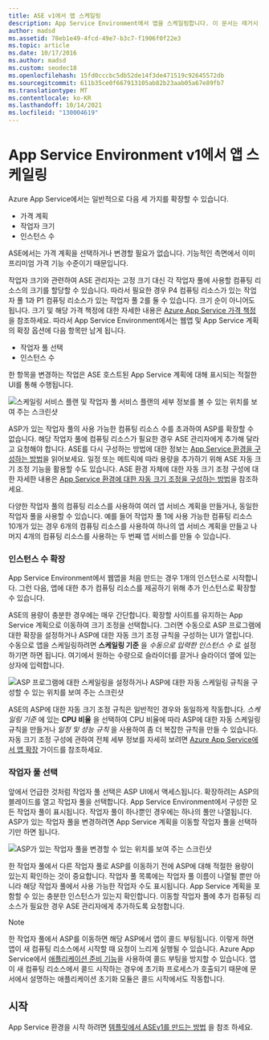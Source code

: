 ```yaml
---
title: ASE v1에서 앱 스케일링
description: App Service Environment에서 앱을 스케일링합니다. 이 문서는 레거시 v1 ASE를 사용하는 고객에게만 제공됩니다.
author: madsd
ms.assetid: 78eb1e49-4fcd-49e7-b3c7-f1906f0f22e3
ms.topic: article
ms.date: 10/17/2016
ms.author: madsd
ms.custom: seodec18
ms.openlocfilehash: 15fd0cccbc5db52de14f3de471519c92645572db
ms.sourcegitcommit: 611b35ce0f667913105ab82b23aab05a67e89fb7
ms.translationtype: MT
ms.contentlocale: ko-KR
ms.lasthandoff: 10/14/2021
ms.locfileid: "130004619"
---
```

# <a name="scaling-apps-in-an-app-service-environment-v1"></a>App Service Environment v1에서 앱 스케일링
Azure App Service에서는 일반적으로 다음 세 가지를 확장할 수 있습니다.

* 가격 계획
* 작업자 크기 
* 인스턴스 수

ASE에서는 가격 계획을 선택하거나 변경할 필요가 없습니다.  기능적인 측면에서 이미 프리미엄 가격 기능 수준이기 때문입니다.  

작업자 크기와 관련하여 ASE 관리자는 고정 크기 대신 각 작업자 풀에 사용할 컴퓨팅 리소스의 크기를 할당할 수 있습니다.  따라서 필요한 경우 P4 컴퓨팅 리소스가 있는 작업자 풀 1과 P1 컴퓨팅 리소스가 있는 작업자 풀 2를 둘 수 있습니다.  크기 순이 아니어도 됩니다.  크기 및 해당 가격 책정에 대한 자세한 내용은 [Azure App Service 가격 책정][AppServicePricing]을 참조하세요.  따라서 App Service Environment에서는 웹앱 및 App Service 계획의 확장 옵션에 다음 항목만 남게 됩니다.

* 작업자 풀 선택
* 인스턴스 수

한 항목을 변경하는 작업은 ASE 호스트된 App Service 계획에 대해 표시되는 적절한 UI를 통해 수행됩니다.  

![스케일링 서비스 플랜 및 작업자 풀 서비스 플랜의 세부 정보를 볼 수 있는 위치를 보여 주는 스크린샷][1]

ASP가 있는 작업자 풀의 사용 가능한 컴퓨팅 리소스 수를 초과하여 ASP를 확장할 수 없습니다.  해당 작업자 풀에 컴퓨팅 리소스가 필요한 경우 ASE 관리자에게 추가해 달라고 요청해야 합니다.  ASE를 다시 구성하는 방법에 대한 정보는 [App Service 환경을 구성하는 방법][HowtoConfigureASE]을 읽어보세요.  일정 또는 메트릭에 따라 용량을 추가하기 위해 ASE 자동 크기 조정 기능을 활용할 수도 있습니다.  ASE 환경 자체에 대한 자동 크기 조정 구성에 대한 자세한 내용은 [App Service 환경에 대한 자동 크기 조정을 구성하는 방법][ASEAutoscale]을 참조하세요.

다양한 작업자 풀의 컴퓨팅 리소스를 사용하여 여러 앱 서비스 계획을 만들거나, 동일한 작업자 풀을 사용할 수 있습니다.  예를 들어 작업자 풀 1에 사용 가능한 컴퓨팅 리소스 10개가 있는 경우 6개의 컴퓨팅 리소스를 사용하여 하나의 앱 서비스 계획을 만들고 나머지 4개의 컴퓨팅 리소스를 사용하는 두 번째 앱 서비스를 만들 수 있습니다.

### <a name="scaling-the-number-of-instances"></a>인스턴스 수 확장
App Service Environment에서 웹앱을 처음 만드는 경우 1개의 인스턴스로 시작합니다.  그런 다음, 앱에 대한 추가 컴퓨팅 리소스를 제공하기 위해 추가 인스턴스로 확장할 수 있습니다.   

ASE의 용량이 충분한 경우에는 매우 간단합니다.  확장할 사이트를 유지하는 App Service 계획으로 이동하여 크기 조정을 선택합니다.  그러면 수동으로 ASP 프로그램에 대한 확장을 설정하거나 ASP에 대한 자동 크기 조정 규칙을 구성하는 UI가 열립니다.  수동으로 앱을 스케일링하려면 **스케일링 기준** 을 _수동으로 입력한 인스턴스 수_ 로 설정하기면 하면 됩니다.  여기에서 원하는 수량으로 슬라이더를 끌거나 슬라이더 옆에 있는 상자에 입력합니다.  

![ASP 프로그램에 대한 스케일링을 설정하거나 ASP에 대한 자동 스케일링 규칙을 구성할 수 있는 위치를 보여 주는 스크린샷][2] 

ASE의 ASP에 대한 자동 크기 조정 규칙은 일반적인 경우와 동일하게 작동합니다.  _*_스케일링 기준_*_ 에 있는 **CPU 비율** 을 선택하여 CPU 비율에 따라 ASP에 대한 자동 스케일링 규칙을 만들거나 _일정 및 성능 규칙_ 을 사용하여 좀 더 복잡한 규칙을 만들 수 있습니다.  자동 크기 조정 구성에 관하여 전체 세부 정보를 자세히 보려면 [Azure App Service에서 앱 확장][AppScale] 가이드를 참조하세요. 

### <a name="worker-pool-selection"></a>작업자 풀 선택
앞에서 언급한 것처럼 작업자 풀 선택은 ASP UI에서 액세스됩니다.  확장하려는 ASP의 블레이드를 열고 작업자 풀을 선택합니다.  App Service Environment에서 구성한 모든 작업자 풀이 표시됩니다.  작업자 풀이 하나뿐인 경우에는 하나의 풀만 나열됩니다.  ASP가 있는 작업자 풀을 변경하려면 App Service 계획을 이동할 작업자 풀을 선택하기만 하면 됩니다.  

![ASP가 있는 작업자 풀을 변경할 수 있는 위치를 보여 주는 스크린샷][3]

한 작업자 풀에서 다른 작업자 풀로 ASP를 이동하기 전에 ASP에 대해 적절한 용량이 있는지 확인하는 것이 중요합니다.  작업자 풀 목록에는 작업자 풀 이름이 나열될 뿐만 아니라 해당 작업자 풀에서 사용 가능한 작업자 수도 표시됩니다.  App Service 계획을 포함할 수 있는 충분한 인스턴스가 있는지 확인합니다.  이동할 작업자 풀에 추가 컴퓨팅 리소스가 필요한 경우 ASE 관리자에게 추가하도록 요청합니다.  

> [!NOTE]
> 한 작업자 풀에서 ASP를 이동하면 해당 ASP에서 앱이 콜드 부팅됩니다.  이렇게 하면 앱이 새 컴퓨팅 리소스에서 시작할 때 요청이 느리게 실행될 수 있습니다.  Azure App Service에서 [애플리케이션 준비 기능][AppWarmup]을 사용하여 콜드 부팅을 방지할 수 있습니다.  앱이 새 컴퓨팅 리소스에서 콜드 시작하는 경우에 초기화 프로세스가 호출되기 때문에 문서에서 설명하는 애플리케이션 초기화 모듈은 콜드 시작에서도 작동합니다. 
> 
> 

## <a name="getting-started"></a>시작
App Service 환경을 시작 하려면 [템플릿에서 ASEv1를 만드는 방법](app-service-app-service-environment-create-ilb-ase-resourcemanager.md) 을 참조 하세요.

<!--Image references-->
[1]: ./media/app-service-web-scale-a-web-app-in-an-app-service-environment/aseappscale-aspblade.png
[2]: ./media/app-service-web-scale-a-web-app-in-an-app-service-environment/aseappscale-manualscale.png
[3]: ./media/app-service-web-scale-a-web-app-in-an-app-service-environment/aseappscale-sizescale.png

<!--Links-->
[WhatisASE]: app-service-app-service-environment-intro.md
[ScaleWebapp]: ../manage-scale-up.md
[HowtoConfigureASE]: app-service-web-configure-an-app-service-environment.md
[CreateWebappinASE]: app-service-web-how-to-create-a-web-app-in-an-ase.md
[Appserviceplans]: ../overview-hosting-plans.md
[AppServicePricing]: https://azure.microsoft.com/pricing/details/app-service/ 
[ASEAutoscale]: app-service-environment-auto-scale.md
[AppScale]: ../manage-scale-up.md
[AppWarmup]: https://ruslany.net/2015/09/how-to-warm-up-azure-web-app-during-deployment-slots-swap/
